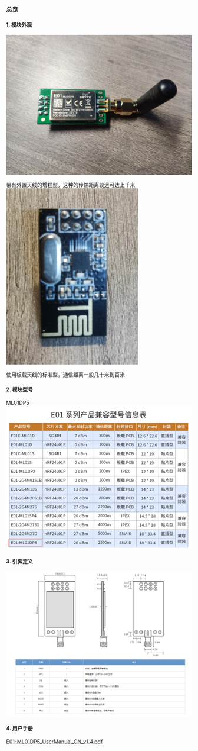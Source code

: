 ### 总览

#### 1. 模块外观

![](pic/module.jpg)

带有外置天线的增程型，这种的传输距离较远可达上千米
![image.png](pic/module_atena.png)

使用板载天线的标准型，通信距离一般几十米到百米

#### 2. 模块型号

ML01DP5
![image.png](pic/module_model.png)

#### 3. 引脚定义

![image.png](pic/pin_define.png)

#### 4. 用户手册

[E01-ML01DP5_UserManual_CN_v1.4.pdf](https://github.com/HIT-zhangrun/blog/blob/master/doc/project/module/nrf-24l01/file/E01-ML01DP5_UserManual_CN_v1.4.pdf)

